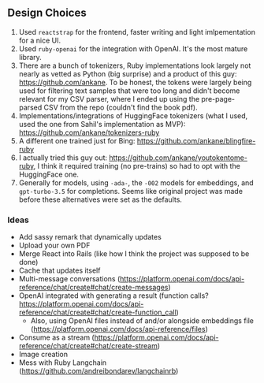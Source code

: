 ## Design Choices

1. Used `reactstrap` for the frontend, faster writing and light imlpementation for a nice UI.
2. Used `ruby-openai` for the integration with OpenAI. It's the most mature library.
3. There are a bunch of tokenizers, Ruby implementations look largely not nearly as vetted as Python (big surprise) and a product of this guy: https://github.com/ankane. To be honest, the tokens were largely being used for filtering text samples that were too long and didn't become relevant for my CSV parser, where I ended up using the pre-page-parsed CSV from the repo (couldn't find the book pdf).
  1. Implementations/integrations of HuggingFace tokenizers (what I used, used the one from Sahil's implementation as MVP): https://github.com/ankane/tokenizers-ruby
  2. A different one trained just for Bing: https://github.com/ankane/blingfire-ruby
  3. I actually tried this guy out: https://github.com/ankane/youtokentome-ruby, I think it required training (no pre-trains) so had to opt with the HuggingFace one.
4. Generally for models, using `-ada-`, the `-002` models for embeddings, and `gpt-turbo-3.5` for completions. Seems like original project was made before these alternatives were set as the defaults.

### Ideas

- Add sassy remark that dynamically updates
- Upload your own PDF
- Merge React into Rails (like how I think the project was supposed to be done)
- Cache that updates itself
- Multi-message conversations (https://platform.openai.com/docs/api-reference/chat/create#chat/create-messages)
- OpenAI integrated with generating a result (function calls? https://platform.openai.com/docs/api-reference/chat/create#chat/create-function_call)
  - Also, using OpenAI files instead of and/or alongside embeddings file (https://platform.openai.com/docs/api-reference/files)
- Consume as a stream (https://platform.openai.com/docs/api-reference/chat/create#chat/create-stream)
- Image creation
- Mess with Ruby Langchain (https://github.com/andreibondarev/langchainrb)
